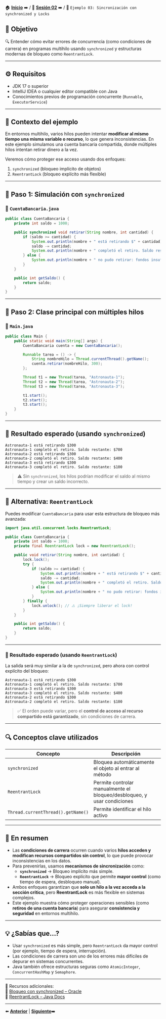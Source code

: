 🏠 [**Inicio**](../../Readme.md) ➡️ / 📖 [**Sesión 02**](../Readme.md) ➡️ / 📝 `Ejemplo 03: Sincronización con synchronized y Locks`

## 🎯 Objetivo

🔍 Entender cómo evitar errores de concurrencia (como condiciones de carrera) en programas multihilo usando `synchronized` y estructuras modernas de bloqueo como `ReentrantLock`.

---

## ⚙️ Requisitos

- JDK 17 o superior  
- IntelliJ IDEA o cualquier editor compatible con Java  
- Conocimientos previos de programación concurrente (`Runnable`, `ExecutorService`)

---

## 🧠 Contexto del ejemplo

En entornos multihilo, varios hilos pueden intentar **modificar al mismo tiempo una misma variable o recurso**, lo que genera inconsistencias. En este ejemplo simulamos una cuenta bancaria compartida, donde múltiples hilos intentan retirar dinero a la vez.

Veremos cómo proteger ese acceso usando dos enfoques:

1. `synchronized` (bloqueo implícito de objetos)
2. `ReentrantLock` (bloqueo explícito más flexible)

---

## 🧱 Paso 1: Simulación con `synchronized`

### 📄 `CuentaBancaria.java`

```java
public class CuentaBancaria {
    private int saldo = 1000;

    public synchronized void retirar(String nombre, int cantidad) {
        if (saldo >= cantidad) {
            System.out.println(nombre + " está retirando $" + cantidad);
            saldo -= cantidad;
            System.out.println(nombre + " completó el retiro. Saldo restante: $" + saldo);
        } else {
            System.out.println(nombre + " no pudo retirar: fondos insuficientes.");
        }
    }

    public int getSaldo() {
        return saldo;
    }
}
```

---

## 🚀 Paso 2: Clase principal con múltiples hilos

### 📄 `Main.java`

```java
public class Main {
    public static void main(String[] args) {
        CuentaBancaria cuenta = new CuentaBancaria();

        Runnable tarea = () -> {
            String nombreHilo = Thread.currentThread().getName();
            cuenta.retirar(nombreHilo, 300);
        };

        Thread t1 = new Thread(tarea, "Astronauta-1");
        Thread t2 = new Thread(tarea, "Astronauta-2");
        Thread t3 = new Thread(tarea, "Astronauta-3");

        t1.start();
        t2.start();
        t3.start();
    }
}
```

---

## 🧪 Resultado esperado (usando `synchronized`)

```
Astronauta-1 está retirando $300
Astronauta-1 completó el retiro. Saldo restante: $700
Astronauta-2 está retirando $300
Astronauta-2 completó el retiro. Saldo restante: $400
Astronauta-3 está retirando $300
Astronauta-3 completó el retiro. Saldo restante: $100
```

> ⚠️ Sin `synchronized`, los hilos podrían modificar el saldo al mismo tiempo y crear un saldo incorrecto.

---

## 🔁 Alternativa: `ReentrantLock`

Puedes modificar `CuentaBancaria` para usar esta estructura de bloqueo más avanzada:

```java
import java.util.concurrent.locks.ReentrantLock;

public class CuentaBancaria {
    private int saldo = 1000;
    private final ReentrantLock lock = new ReentrantLock();

    public void retirar(String nombre, int cantidad) {
        lock.lock();
        try {
            if (saldo >= cantidad) {
                System.out.println(nombre + " está retirando $" + cantidad);
                saldo -= cantidad;
                System.out.println(nombre + " completó el retiro. Saldo restante: $" + saldo);
            } else {
                System.out.println(nombre + " no pudo retirar: fondos insuficientes.");
            }
        } finally {
            lock.unlock(); // ⚠️ ¡Siempre liberar el lock!
        }
    }

    public int getSaldo() {
        return saldo;
    }
}
```

---


### 🧪 Resultado esperado (usando `ReentrantLock`)

La salida será muy similar a la de `synchronized`, pero ahora con control explícito del bloqueo:

```
Astronauta-1 está retirando $300
Astronauta-1 completó el retiro. Saldo restante: $700
Astronauta-3 está retirando $300
Astronauta-3 completó el retiro. Saldo restante: $400
Astronauta-2 está retirando $300
Astronauta-2 completó el retiro. Saldo restante: $100
```

> ✅ El orden puede variar, pero el **control de acceso al recurso compartido está garantizado**, sin condiciones de carrera.

---

## 🔍 Conceptos clave utilizados

| Concepto        | Descripción |
|-----------------|-------------|
| `synchronized`  | Bloquea automáticamente el objeto al entrar al método |
| `ReentrantLock` | Permite controlar manualmente el bloqueo/desbloqueo, y usar condiciones |
| `Thread.currentThread().getName()` | Permite identificar el hilo activo |

---

## 📝 En resumen

- Las **condiciones de carrera** ocurren cuando varios **hilos acceden y modifican recursos compartidos sin control**, lo que puede provocar inconsistencias en los datos.
- Para prevenirlas, usamos **mecanismos de sincronización** como:
  - **`synchronized`** → Bloqueo implícito más simple.
  - **`ReentrantLock`** → Bloqueo explícito que permite **mayor control** (como tiempo de espera, desbloqueo manual).
- Ambos enfoques garantizan que **solo un hilo a la vez acceda a la sección crítica**, pero **ReentrantLock** es más flexible en sistemas complejos.
- Este ejemplo muestra cómo proteger operaciones sensibles (como **retiros de una cuenta bancaria**) para asegurar **consistencia y seguridad** en entornos multihilo.


---

## 💡 ¿Sabías que...?

- Usar `synchronized` es más simple, pero `ReentrantLock` da mayor control (por ejemplo, tiempo de espera, interrupción).
- Las condiciones de carrera son uno de los errores más difíciles de depurar en sistemas concurrentes.
- Java también ofrece estructuras seguras como `AtomicInteger`, `ConcurrentHashMap` y `Semaphore`.

---

📘 Recursos adicionales:  
🔗 [Bloqueo con synchronized – Oracle](https://docs.oracle.com/javase/tutorial/essential/concurrency/sync.html)  
🔗 [ReentrantLock – Java Docs](https://docs.oracle.com/javase/8/docs/api/java/util/concurrent/locks/ReentrantLock.html)

---

⬅️ [**Anterior**](../Reto-01/Readme.md) | [**Siguiente**](../Reto-02/Readme.md)➡️  